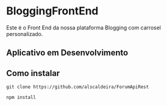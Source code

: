 # BloggingFrontEnd
Este é o Front End da nossa plataforma Blogging com carrosel personalizado.

## Aplicativo em Desenvolvimento

## Como instalar
`git clone https://github.com/alscaldeira/ForumApiRest`

`npm install`
